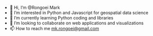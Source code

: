 - 👋 Hi, I’m @Rongoei Mark
- 👀 I’m interested in Python and Javascript for geospatial data science
- 🌱 I’m currently learning Python coding and libraries
- 💞️ I’m looking to collaborate on web applications and visualizations
- 📫 How to reach me mk.rongoei@gmail.com

<!---
Rongoei/Rongoei is a ✨ special ✨ repository because its `README.md` (this file) appears on your GitHub profile.
You can click the Preview link to take a look at your changes.
--->
